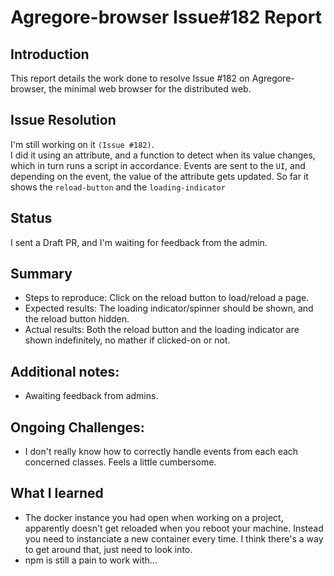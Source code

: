 
# Agregore-browser Issue#182 Report

## Introduction

This report details the work done to resolve Issue #182 on Agregore-browser,
the minimal web browser for the distributed web.

## Issue Resolution

I'm still working on it `(Issue #182)`.  
I did it using an attribute, and a function to detect when its value changes, which in turn runs a script in accordance.
Events are sent to the `UI`, and depending on the event, the value of the attribute gets updated.
So far it shows the `reload-button` and the `loading-indicator`

## Status
I sent a Draft PR, and I'm waiting for feedback from the admin.

## Summary

- Steps to reproduce: Click on the reload button to load/reload a page.
- Expected results: The loading indicator/spinner should be shown, and the reload button hidden.
- Actual results: Both the reload button and the loading indicator are shown indefinitely, no mather if clicked-on or not.
## Additional notes: 
- Awaiting feedback from admins.

## Ongoing Challenges: 
- I don't really know how to correctly handle events from each each concerned classes. Feels a little cumbersome. 

## What I learned
- The docker instance you had open when working on a project, apparently doesn't get reloaded when you reboot your machine. Instead you need to instanciate a new container every time. I think there's a way to get around that, just need to look into.
- npm is still a pain to work with...

